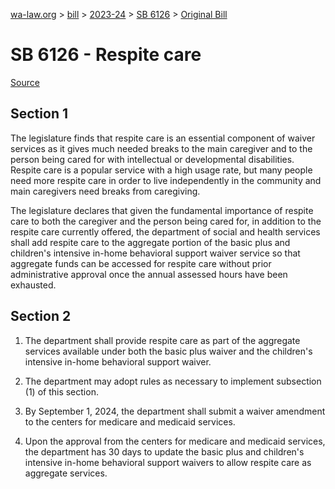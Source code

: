 [wa-law.org](/) > [bill](/bill/) > [2023-24](/bill/2023-24/) > [SB 6126](/bill/2023-24/sb/6126/) > [Original Bill](/bill/2023-24/sb/6126/1/)

# SB 6126 - Respite care

[Source](http://lawfilesext.leg.wa.gov/biennium/2023-24/Pdf/Bills/Senate%20Bills/6126.pdf)

## Section 1
The legislature finds that respite care is an essential component of waiver services as it gives much needed breaks to the main caregiver and to the person being cared for with intellectual or developmental disabilities. Respite care is a popular service with a high usage rate, but many people need more respite care in order to live independently in the community and main caregivers need breaks from caregiving.

The legislature declares that given the fundamental importance of respite care to both the caregiver and the person being cared for, in addition to the respite care currently offered, the department of social and health services shall add respite care to the aggregate portion of the basic plus and children's intensive in-home behavioral support waiver service so that aggregate funds can be accessed for respite care without prior administrative approval once the annual assessed hours have been exhausted.

## Section 2
1. The department shall provide respite care as part of the aggregate services available under both the basic plus waiver and the children's intensive in-home behavioral support waiver.

2. The department may adopt rules as necessary to implement subsection (1) of this section.

3. By September 1, 2024, the department shall submit a waiver amendment to the centers for medicare and medicaid services.

4. Upon the approval from the centers for medicare and medicaid services, the department has 30 days to update the basic plus and children's intensive in-home behavioral support waivers to allow respite care as aggregate services.
